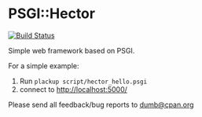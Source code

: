 # PSGI::Hector

[![Build Status](https://travis-ci.org/thedumbterminal/PSGI-Hector.svg?branch=master)](https://travis-ci.org/thedumbterminal/PSGI-Hector)

Simple web framework based on PSGI.

For a simple example:

1. Run `plackup script/hector_hello.psgi`
1. connect to [http://localhost:5000/](http://localhost:5000/)

Please send all feedback/bug reports to dumb@cpan.org
